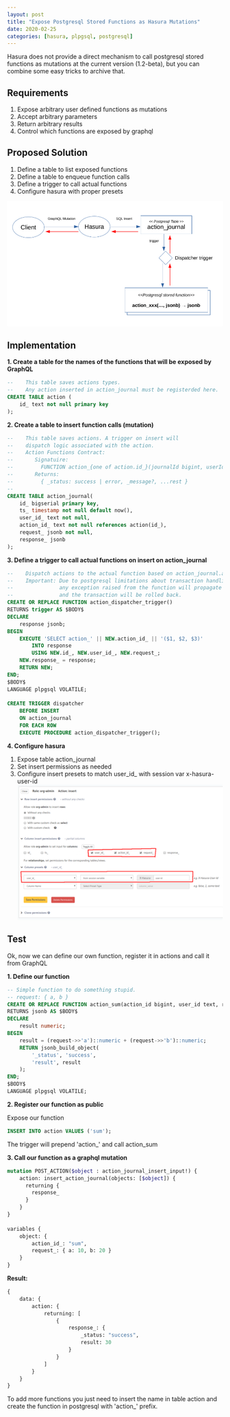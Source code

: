 ```yaml
---
layout: post
title: "Expose Postgresql Stored Functions as Hasura Mutations"
date: 2020-02-25
categories: [hasura, plpgsql, postgresql]
---
```


Hasura does not provide a direct mechanism to call postgresql stored functions as mutations at the current version (1.2-beta),
but you can combine some easy tricks to archive that.

## Requirements

1. Expose arbitrary user defined functions as mutations
2. Accept arbitrary parameters
3. Return arbitrary results
4. Control which functions are exposed by graphql

## Proposed Solution

1. Define a table to list exposed functions
2. Define a table to enqueue function calls
3. Define a trigger to call actual functions
4. Configure hasura with proper presets

![fig1](/images/hasura-action-pg.png)

## Implementation

**1. Create a table for the names of the functions that will be exposed by GraphQL**

```sql
--    This table saves actions types.
--    Any action inserted in action_journal must be registerded here.
CREATE TABLE action (
    id_ text not null primary key
);
```

**2. Create a table to insert function calls (mutation)**

```sql
--    This table saves actions. A trigger on insert will
--    dispatch logic associated with the action.
--    Action Functions Contract:
--       Signatuire: 
--         FUNCTION action_{one of action.id_}(journalId bigint, userId text, request jsonb) RETURNS jsonb
--       Returns:
--         { _status: success | error, _message?, ...rest }
--
CREATE TABLE action_journal(
    id_ bigserial primary key,
    ts_ timestamp not null default now(),
    user_id_ text not null,
    action_id_ text not null references action(id_),
    request_ jsonb not null,
    response_ jsonb
);
```

**3. Define a trigger to call actual functions on insert on action_journal**

```sql
--    Dispatch actions to the actual function based on action_journal.action_id_.
--    Important: Due to postgresql limitations about transaction handling in triggers,
--               any exception raised from the function will propagate to the caller
--               and the transaction will be rolled back.
CREATE OR REPLACE FUNCTION action_dispatcher_trigger() 
RETURNS trigger AS $BODY$
DECLARE
    response jsonb;
BEGIN
    EXECUTE 'SELECT action_' || NEW.action_id_ || '($1, $2, $3)' 
        INTO response
        USING NEW.id_, NEW.user_id_, NEW.request_;
    NEW.response_ = response;
    RETURN NEW;
END;
$BODY$
LANGUAGE plpgsql VOLATILE;

CREATE TRIGGER dispatcher
    BEFORE INSERT
    ON action_journal
    FOR EACH ROW
    EXECUTE PROCEDURE action_dispatcher_trigger();

```

**4. Configure hasura**

1. Expose table action_journal
2. Set insert permissions as needed
3. Configure insert presets to match user_id_ with session var x-hasura-user-id
        ![fig2](/images/hasura-presets.png)


## Test

Ok, now we can define our own function, register it in actions and call it from GraphQL

**1. Define our function**

```sql
-- Simple function to do something stupid.
-- request: { a, b }
CREATE OR REPLACE FUNCTION action_sum(action_id bigint, user_id text, request jsonb)
RETURNS jsonb AS $BODY$
DECLARE
    result numeric;
BEGIN
    result = (request->>'a')::numeric + (request->>'b')::numeric;
    RETURN jsonb_build_object(
        '_status', 'success',
        'result', result
    );
END;
$BODY$
LANGUAGE plpgsql VOLATILE;

```

**2. Register our function as public**

Expose our function

```sql
INSERT INTO action VALUES ('sum');
```

The trigger will prepend 'action_' and call action_sum

**3. Call our function as a graphql mutation**

```graphql
mutation POST_ACTION($object : action_journal_insert_input!) {
    action: insert_action_journal(objects: [$object]) {
      returning {
        response_
      }
    }
}

variables {
    object: {
        action_id_: "sum",
        request_: { a: 10, b: 20 }
    }
}
```

**Result:**

```graphql
{
    data: {
        action: {
            returning: [
                {
                    response_: {
                        _status: "success",
                        result: 30
                    }
                }
            ]
        }
    }
}
```

To add more functions you just need to insert the name in table action and create the function in postgresql with 'action_' prefix.












